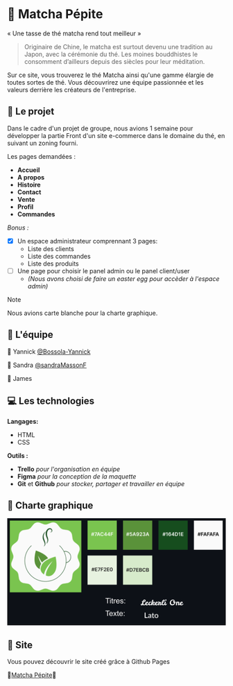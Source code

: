 # 🍃 Matcha Pépite

« Une tasse de thé matcha rend tout meilleur »

> Originaire de Chine, le matcha est surtout devenu une tradition au Japon, avec la cérémonie du thé. Les moines bouddhistes le consomment d’ailleurs depuis des siècles pour leur méditation.

Sur ce site, vous trouverez le thé Matcha ainsi qu'une gamme élargie de toutes sortes de thé. Vous découvrirez une équipe passionnée et les valeurs derrière les créateurs de l'entreprise.

## 📓 Le projet 

Dans le cadre d'un projet de groupe, nous avions 1 semaine pour développer la partie Front d'un site e-commerce dans le domaine du thé, en suivant un zoning fourni.

Les pages demandées :

- **Accueil**
- **A propos**
- **Histoire**
- **Contact**
- **Vente**
- **Profil**
- **Commandes**

_Bonus :_

- [x] Un espace administrateur comprennant 3 pages:
  - Liste des clients
  - Liste des commandes
  - Liste des produits
- [ ] Une page pour choisir le panel admin ou le panel client/user
  - *(Nous avons choisi de faire un easter egg pour accèder à l'espace admin)*

> [!NOTE]
> Nous avions carte blanche pour la charte graphique.

## 💪 L'équipe 

👤 Yannick [@Bossola-Yannick](https://github.com/bossola-yannick)

👤 Sandra [@sandraMassonF](https://github.com/sandraMassonF)

👤 James 

## 💻 Les technologies 

**Langages:**

- HTML
- CSS

**Outils :**

- **Trello** _pour l'organisation en équipe_
- **Figma** _pour la conception de la maquette_
- **Git** et **Github** _pour stocker, partager et travailler en équipe_

## 📝 Charte graphique 

![Image de la charte graphique.](/images/charte-graphique.png)

## 👀 Site

Vous pouvez découvrir le site créé grâce à Github Pages

🍃[Matcha Pépite](https://jams-sanchez.github.io/matchaTea/)🍃

